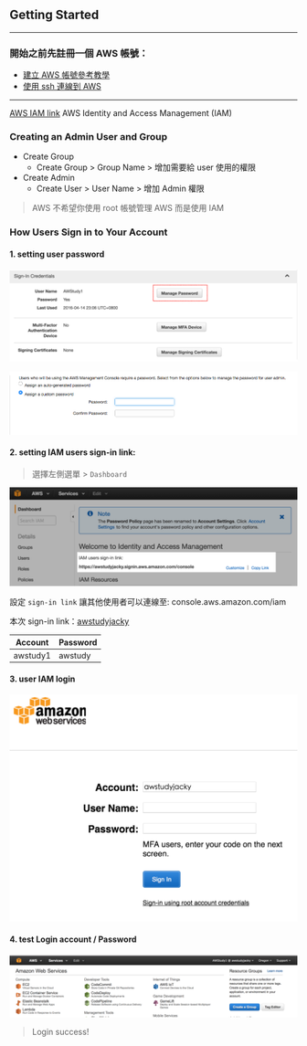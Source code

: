## Getting Started

---

### 開始之前先註冊一個 AWS 帳號：

- [建立 AWS 帳號參考教學](http://diary.taskinghouse.com/posts/309383-setup-free-amazon-ec2-instance)
- [使用 ssh 連線到 AWS](http://diary.taskinghouse.com/posts/310691)

---

[AWS IAM link](https://console.aws.amazon.com/iam/home)
AWS Identity and Access Management (IAM)

### Creating an Admin User and Group

- Create Group
	- Create Group > Group Name > 增加需要給 user 使用的權限
- Create Admin
	- Create User > User Name > 增加 Admin 權限

> AWS 不希望你使用 root 帳號管理 AWS 而是使用 IAM

### How Users Sign in to Your Account

#### 1. setting user password
![Manage Password](img/managePassword.png)

![setting user Password](img/settingPassword.png)

#### 2. setting IAM users sign-in link:

> 選擇左側選單 > `Dashboard`

![IAM users sign-in link](img/IAM_SigninLink.png)

設定 `sign-in link` 讓其他使用者可以連線至: console.aws.amazon.com/iam

本次 sign-in link：[awstudyjacky](https://awstudyjacky.signin.aws.amazon.com/console)

| Account | Password |
| -- | -- |
| awstudy1 | awstudy |

#### 3. user IAM login
![user IAM login](img/userLogin.png)

#### 4. test Login account / Password
![test Login](img/success.png)

> Login success!
